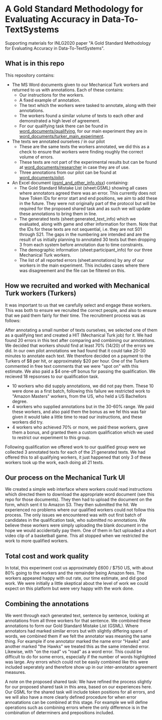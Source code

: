 # A Gold Standard Methodology for Evaluating Accuracy in Data-To-TextSystems
Supporting materials for INLG2020 paper "A Gold Standard Methodology for Evaluating Accuracy in Data-To-TextSystems".

## What is in this repo
This repository contains:
* The MS Word documents given to our Mechanical Turk workers and returned to us with annotations.  Each of these contains:
  * Our instructions for the workers.
  * A fixed example of annotation.
  * The text which the workers were tasked to annotate, along with their annotations.
  * The workers found a similar volume of texts to each other and demonstrated a high level of agreement.
  * For our qualifying task there can be found in [word_documents/qualifying](https://github.com/nlgcat/evaluating_accuracy/tree/main/word_documents/qualifying), for our main experiment they are in [word_documents/turker_main_experiment](https://github.com/nlgcat/evaluating_accuracy/tree/main/word_documents/turker_main_experiment).
* The texts we annotated ourselves / in our pilot
  * These are the same texts the workers annotated, we did this as a check to ensure that workers were finding roughly the correct volume of errors.
  * These texts are not part of the experimental results but can be found at [word_documents/researcher](https://github.com/nlgcat/evaluating_accuracy/tree/main/word_documents/researcher) in case they are of use.
  * Three annotations from our pilot can be found at [word_documents/pilot](https://github.com/nlgcat/evaluating_accuracy/tree/main/word_documents/pilot).
* An Excel document ([gsml_and_other_info.xlsx](https://github.com/nlgcat/evaluating_accuracy/blob/main/gsml_and_other_info.xlsx)) containing:
  * The Gold Standard Mistake List (sheet:GSML) showing all cases where annotators agreed there was an error.  This currently does not have Token IDs for error start and end positions, we aim to add these in the future.  They were not originally part of the protocol but will be required for the proposed shared task and as such we will update these annotations to bring them in line.
  * The generated texts (sheet:generated_text_info) which we evaluated, along with game and other information for them.  Note that the IDs for these texts are not sequential, i.e. they are not S01 through S21.  The gaps in the numbering are intended and are the result of us initially planning to annotated 30 texts but then dropping 3 from each system before annotation due to time constraints.
  * The demographic information (sheet:participant_info) for our three Mechanical Turk workers.
  * The list of all reported errors (sheet:annotations) by any of our workers in the main experiment.  This includes cases where there was disagreement and the file can be filtered on this.
  
## How we recruited and worked with Mechanical Turk workers (Turkers)
It was important to us that we carefully select and engage these workers.  This was both to ensure we recruited the correct people, and also to ensure that we paid them fairly for their time.  The recruitment process was as follows:

After annotating a small number of texts ourselves, we selected one of them as a qualifying text and created a HIT (Mechanical Turk job) for it.  We had found 20 errors in this text after comparing and combining our annotations.  We decided that workers should find at least 70% (14/20) of the errors we did.  In our own pilot annotations we had found that it could take 20-30 minutes to annotate each text.  We therefore decided on a payment to the Turkers of $8 per hit, or approximately $20 per hour.  One of the Turkers commented in free text comments that we were "spot on" with this estimate.  We also paid a $4 one-off bonus for passing the qualification.  We recieved 18 repsonses to our qualification task.

* 10 workers who did supply annotations, we did not pay them.  These 10 were done as a first batch, following this failure we restricted work to "Amazon Masters" workers, from the US, who held a US Bachellors degree.
* 4 workers who supplied annotations but in the 30-60% range.  We paid these workers, and also paid them the bonus as we fel this was fair given it would take a little time to read our instructions, and these workers did try.
* 4 workers who achieved 70% or more, we paid these workers, gave them a bonus, and granted them a custom qualification which we used to restrict our experiment to this group.

Following qualification we offered work to our qualified group were we collected 3 annotated texts for each of the 21 generated texts.  We had offered this to all qualifying workers, it just happened that only 3 of these workers took up the work, each doing all 21 texts.

## Our process on the Mechanical Turk UI
We created a simple web interface where workers could read instructions which directed them to download the appropriate word document (see this repo for those documents).  They then had to upload the document on the form, which sent it to Amazon S3.  They then submitted the hit.  We experienced no problems where our qualified workers could not follow this process.  The only issues we encountered was with out first batch of candidates in the qualification task, who submitted no annotations.  We believe these workers were simply uploading the blank document in the hope we would accidentally pay them.  One of them in fact uploaded a short video clip of a basketball game.  This all stopped when we restricted the work to more qualified workers.

## Total cost and work quality
In total, this experiment cost us approximately £600 / $750 US, with about 80% going to the workers and the remainder being Amazon fees.  The workers appeared happy with out rate, our time estimate, and did good work.  We were initially a little skeptical about the level of work we could expect on this platform but were very happy with the work done.

## Combining the annotations
We went through each generated text, sentence by sentence, looking at annotations from all three workers for that sentence.  We combined these annotations to form our Gold Standard Mistake List (GSML).  Where annotators had marked similar errors but with slightly differing spans of words, we combined them if we felt the annotator was meaning the same thing.  For example if one annotator marked the name error "Hawks" and another marked "the Hawks" we treated this as the same intended error.  Likewise, with "on the road" vs "road" as a word error.  This could be difficult to do for some errors, especially if the number of words highlighted was large.  Any errors which could not be easily combined like this were included seperately and therefore show up in our inter-annotator agreement measures.

A note on the proposed shared task:  We have refined the process slightly for our proposed shared task in this area, based on our experiences here.  Our GSML for the shared task will include token positions for all errors, and we will also have a more clearly defined procedure for when error annoatations can be combined at this stage.  For example we will define operations such as combining errors where the only difference is in the combination of determiners and prepositions included.


